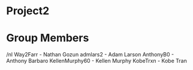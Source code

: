 # Project2
# Group Members
/nl Way2Farr - Nathan Gozun
admlars2 - Adam Larson
AnthonyB0 - Anthony Barbaro
KellenMurphy60 - Kellen Murphy
KobeTrxn - Kobe Tran

